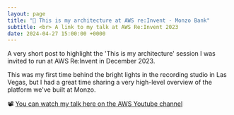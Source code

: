 ```yaml
---
layout: page
title: "🎥 This is my architecture at AWS re:Invent - Monzo Bank"
subtitle: <br> A link to my talk at AWS Re:Invent 2023
date: 2024-04-27 15:00:00 +0000
---
```

A very short post to highlight the 'This is my architecture' session I was invited to run at AWS Re:Invent in December 2023.

This was my first time behind the bright lights in the recording studio in Las Vegas, but I had a great time sharing a very high-level overview of the platform we've built at Monzo.

📽 [You can watch my talk here on the AWS Youtube channel](https://www.youtube.com/watch?v=O3s3MWD-UUA)
 